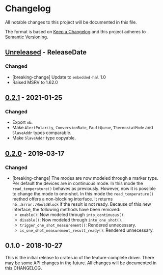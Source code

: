 # Changelog

All notable changes to this project will be documented in this file.

The format is based on [Keep a Changelog](http://keepachangelog.com/en/1.0.0/)
and this project adheres to [Semantic Versioning](http://semver.org/spec/v2.0.0.html).

<!-- next-header -->
## [Unreleased] - ReleaseDate

### Changed
- [breaking-change] Update to `embedded-hal` 1.0
- Raised MSRV to 1.62.0

## [0.2.1] - 2021-01-25

### Changed
- Export `nb`.
- Make `AlertPolarity`, `ConversionRate`, `FaultQueue`, `ThermostatMode`
  and `SlaveAddr` types comparable.
- Make `SlaveAddr` type copyable.

## [0.2.0] - 2019-03-17

### Changed
- [breaking-change] The modes are now modeled through a marker type. Per default
  the devices are in continuous mode. In this mode the `read_temperature()` behaves
  as previously. However, now it is possible to change the mode to one-shot.
  In this mode the `read_temperature()` method offers a non-blocking interface.
  It returns `nb::Error::WouldBlock` if the result is not ready.
  Because of this new interface, the following methods have been removed:
  - `enable()`: Now modeled through `into_continuous()`.
  - `disable()`: Now modeled through `into_one_shot()`.
  - `trigger_one_shot_measurement()`: Rendered unnecessary.
  - `is_one_shot_measurement_result_ready()`: Rendered unnecessary.

## 0.1.0 - 2018-10-27

This is the initial release to crates.io of the feature-complete driver. There
may be some API changes in the future. All changes will be documented in this
CHANGELOG.

<!-- next-url -->
[Unreleased]: https://github.com/eldruin/tmp1x2-rs/compare/v0.2.1...HEAD
[0.2.1]: https://github.com/eldruin/tmp1x2-rs/compare/v0.2.0...v0.2.1
[0.2.0]: https://github.com/eldruin/tmp1x2-rs/compare/v0.1.0...v0.2.0
